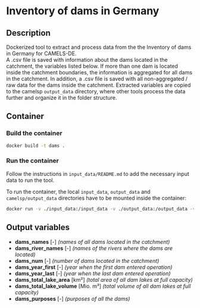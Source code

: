 # Inventory of dams in Germany

## Description

Dockerized tool to extract and process data from the the Inventory of dams in Germany for CAMELS-DE.  
A .csv file is saved with information about the dams located in the catchment, the variables listed below. If more than one dam is located inside the catchment boundaries, the information is aggregated for all dams in the catchment. In addition, a .csv file is saved with all non-aggregated / raw data for the dams inside the catchment. Extracted variables are copied to the camelsp `output_data` directory, where other tools process the data further and organize it in the folder structure.

## Container

### Build the container

```bash
docker build -t dams .
```

### Run the container

Follow the instructions in `input_data/README.md` to add the necessary input data to run the tool. 

To run the container, the local `input_data`, `output_data` and `camelsp/output_data` directories have to be mounted inside the container:

```bash
docker run -v ./input_data:/input_data -v ./output_data:/output_data -v /path/to/local/camelsp/output_data:/camelsp/output_data -it --rm dams
```

## Output variables

- **dams_names** [-] *(names of all dams located in the catchment)* 
- **dams_river_names** [-] *(names of the rivers where the dams are located)*
- **dams_num** [-] *(number of dams located in the catchment)*
- **dams_year_first** [-] *(year when the first dam entered operation)*
- **dams_year_last** [-] *(year when the last dam entered operation)*
- **dams_total_lake_area** [km²] *(total area of all dam lakes at full capacity)*
- **dams_total_lake_volume** [Mio. m³] *(total volume of all dam lakes at full capacity)*
- **dams_purposes** [-] *(purposes of all the dams)* 
